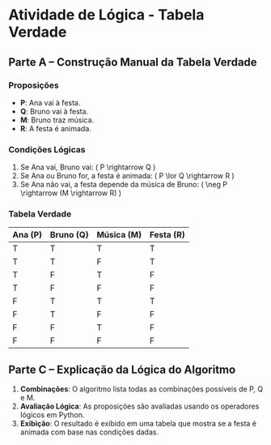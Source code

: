 # Atividade de Lógica - Tabela Verdade

## Parte A – Construção Manual da Tabela Verdade

### Proposições

- **P**: Ana vai à festa.
- **Q**: Bruno vai à festa.
- **M**: Bruno traz música.
- **R**: A festa é animada.

### Condições Lógicas

1. Se Ana vai, Bruno vai: \( P \rightarrow Q \)
2. Se Ana ou Bruno for, a festa é animada: \( P \lor Q \rightarrow R \)
3. Se Ana não vai, a festa depende da música de Bruno: \( \neg P \rightarrow (M \rightarrow R) \)

### Tabela Verdade

| Ana (P) | Bruno (Q) | Música (M) | Festa (R) |
|---------|-----------|------------|-----------|
|   T     |     T     |     T      |     T     |
|   T     |     T     |     F      |     T     |
|   T     |     F     |     T      |     F     |
|   T     |     F     |     F      |     F     |
|   F     |     T     |     T      |     T     |
|   F     |     T     |     F      |     F     |
|   F     |     F     |     T      |     F     |
|   F     |     F     |     F      |     F     |

## Parte C – Explicação da Lógica do Algoritmo

1. **Combinações**: O algoritmo lista todas as combinações possíveis de P, Q e M.
2. **Avaliação Lógica**: As proposições são avaliadas usando os operadores lógicos em Python.
3. **Exibição**: O resultado é exibido em uma tabela que mostra se a festa é animada com base nas condições dadas.
